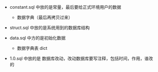 - constant.sql 中放的是常量，最后要给正式环境用户的数据
	- 数据字典（最后再拷贝过来）

- struct.sql 中放的是系统用到的数据库结构

- data.sql 中方的是初始化数据
	- 数据字典表 dict

- 1.0.sql 中放的是 数据库改动，改动数据库要写注释，包括时间，作用，谁改的